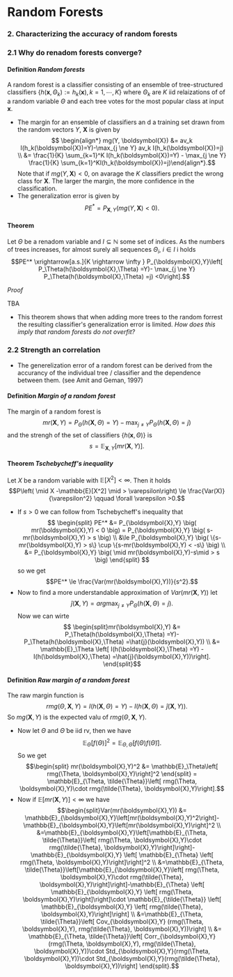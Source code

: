 # Random Forests
### **2. Characterizing the accuracy of random forests**
### 2.1 Why do renadom forests converge? 
#### **Definition** *Random forests*
A random forest is a classifier consisting of an ensemble of tree-structured classifiers  $\{h(\boldsymbol{x}, \Theta_k):= h_k(\boldsymbol{x}), k=1,\cdots,K \}$ where $\Theta_k$ are $K$ iid relaizations of of a random variable $\Theta$ and each tree votes for the most popular class at input $\boldsymbol{x}$.

- The margin for an ensemble of classifiers an d a training set drawn from the random vectors $Y$, $\boldsymbol{X}$ is given by $$ \begin{align*} mg(Y, \boldsymbol{X}) &= av_k I(h_k(\boldsymbol{X})=Y)-\max_{j \ne Y} av_k I(h_k(\boldsymbol{X})=j) \\ &= \frac{1}{K} \sum_{k=1}^K I(h_k(\boldsymbol{X})=Y) - \max_{j \ne Y} \frac{1}{K} \sum_{k=1}^KI(h_k(\boldsymbol{X})=j)\end{align*}.$$
Note that if $mg(Y, \boldsymbol{X})<0$, on avarage the $K$ classifiers predict the wrong class for $\boldsymbol{X}$. The larger the margin, the more confidence in the classification.
- The generalization error is given by $$PE^* = P_{\boldsymbol{X},Y}\big(mg(Y, \boldsymbol{X})<0\big).$$

#### **Theorem** 
Let $\Theta$ be a renadom variable and $I \subseteq \mathbb{N}$ some  set of indices. As the numbers of trees increases, for almost surely all sequences $\Theta_i$, $i\in I$ i holds $$PE^*  \xrightarrow[a.s.]{K \rightarrow  \infty }  P_{\boldsymbol{X},Y}\left[ P_\Theta(h(\boldsymbol{X},\Theta) =Y)- \max_{j \ne Y} P_\Theta(h(\boldsymbol{X},\Theta) =j) <0\right].$$

*Proof*

TBA


- This theorem shows that  when adding more trees to the random forrest the resulting classifier's generalization error is limited. *How does this imply that random forests do not overfit?*

### 2.2 Strength an correlation

- The generelization error of a random forest can be derived from the accurancy of the individual tree / classifier and the dependence between them. (see Amit and Geman, 1997)

#### **Definition** *Margin of a random forest*
The margin of a random forest is $$ mr(\boldsymbol{X},Y) = P_\Theta(h(\boldsymbol{X},\Theta) =Y)- \max_{j \ne Y} P_\Theta(h(\boldsymbol{X},\Theta) =j)$$ and the strengh of the set of classifiers $\{h(\boldsymbol{x}, \Theta ) \}$ is $$ s= \mathbb{E}_{\boldsymbol{X}, Y}\left[ mr(\boldsymbol{X},Y)\right].$$

#### **Theorem** *Tschebycheff's inequality*
Let $X$ be a random variable with $\mathbb{E}[X^2]< \infty$. Then it holds $$P\left( \mid X -\mathbb{E}[X^2] \mid > \varepsilon\right) \le \frac{Var(X)}{\varepsilon^2} \qquad \forall \varepsilon >0.$$

- If $s>0$ we can follow from Tschebycheff's inequality that $$ \begin{split} PE^* &= P_{\boldsymbol{X},Y} \big( mr(\boldsymbol{X},Y) < 0 \big)  =  P_{\boldsymbol{X},Y} \big( s-mr(\boldsymbol{X},Y) > s \big) \\ &\le P_{\boldsymbol{X},Y} \big( \{s-mr(\boldsymbol{X},Y) > s\} \cup \{s-mr(\boldsymbol{X},Y) < -s\} \big) \\ &= P_{\boldsymbol{X},Y} \big( \mid mr(\boldsymbol{X},Y)-s\mid > s \big) \end{split} $$
so we get $$PE^* \le \frac{Var(mr(\boldsymbol{X},Y))}{s^2}.$$
- Now to find a more understandable approximation of $Var(mr(\boldsymbol{X},Y))$ let $$ \hat{j}(\boldsymbol{X},Y)= arg \max_{j\ne Y}P_\Theta(h(\boldsymbol{X},\Theta) =j).$$ Now we can wirte $$ \begin{split}mr(\boldsymbol{X},Y) &= P_\Theta(h(\boldsymbol{X},\Theta) =Y)- P_\Theta(h(\boldsymbol{X},\Theta) =\hat{j}(\boldsymbol{X},Y)) \\ &= \mathbb{E}_\Theta \left[ I(h(\boldsymbol{X},\Theta) =Y) -  I(h(\boldsymbol{X},\Theta) =\hat{j}(\boldsymbol{X},Y))\right]. \end{split}$$

#### **Definition** *Raw margin of a random forest*
The raw margin function is $$ rmg(\Theta, \boldsymbol{X},Y) = I(h(\boldsymbol{X},\Theta) =Y) -  I(h(\boldsymbol{X},\Theta) =\hat{j}(\boldsymbol{X},Y)). $$ So $mg(\boldsymbol{X},Y)$ is the expected valu of $rmg(\Theta, \boldsymbol{X},Y)$.

- Now let $\Theta$ and $\tilde{\Theta}$ be iid rv, then we have $$\mathbb{E}_\Theta \left[ f(\Theta) \right]^2 = \mathbb{E}_{\Theta, \tilde{\Theta}} \left[ f(\Theta) f(\tilde{\Theta}) \right].$$ So we get $$\begin{split} mr(\boldsymbol{X},Y)^2 &= \mathbb{E}_\Theta\left[ rmg(\Theta, \boldsymbol{X},Y)\right]^2 \end{split} = \mathbb{E}_{\Theta, \tilde{\Theta}}\left[ rmg(\Theta, \boldsymbol{X},Y)\cdot  rmg(\tilde{\Theta}, \boldsymbol{X},Y)\right].$$
- Now if $\mathbb{E}\left[mr(\boldsymbol{X},Y)\right]<\infty$ we have $$\begin{split}Var(mr(\boldsymbol{X},Y)) &= \mathbb{E}_{\boldsymbol{X},Y}\left[mr(\boldsymbol{X},Y)^2\right]-\mathbb{E}_{\boldsymbol{X},Y}\left[mr(\boldsymbol{X},Y)\right]^2 \\ &=\mathbb{E}_{\boldsymbol{X},Y}\left[\mathbb{E}_{\Theta, \tilde{\Theta}}\left[ rmg(\Theta, \boldsymbol{X},Y)\cdot  rmg(\tilde{\Theta}, \boldsymbol{X},Y)\right]\right]-\mathbb{E}_{\boldsymbol{X},Y} \left[ \mathbb{E}_{\Theta} \left[ rmg(\Theta, \boldsymbol{X},Y)\right]\right]^2 \\ &=\mathbb{E}_{\Theta, \tilde{\Theta}}\left[\mathbb{E}_{\boldsymbol{X},Y}\left[ rmg(\Theta, \boldsymbol{X},Y)\cdot  rmg(\tilde{\Theta}, \boldsymbol{X},Y)\right]\right]-\mathbb{E}_{\Theta} \left[ \mathbb{E}_{\boldsymbol{X},Y} \left[ rmg(\Theta, \boldsymbol{X},Y)\right]\right]\cdot \mathbb{E}_{\tilde{\Theta}} \left[ \mathbb{E}_{\boldsymbol{X},Y} \left[ rmg(\tilde{\Theta}, \boldsymbol{X},Y)\right]\right] \\ &=\mathbb{E}_{\Theta, \tilde{\Theta}}\left[ Cov_{\boldsymbol{X},Y} (rmg(\Theta, \boldsymbol{X},Y),  rmg(\tilde{\Theta}, \boldsymbol{X},Y))\right] \\ &= \mathbb{E}_{\Theta, \tilde{\Theta}}\left[ Corr_{\boldsymbol{X},Y} (rmg(\Theta, \boldsymbol{X},Y),  rmg(\tilde{\Theta}, \boldsymbol{X},Y))\cdot Std_{\boldsymbol{X},Y}(rmg(\Theta, \boldsymbol{X},Y))\cdot Std_{\boldsymbol{X},Y}(rmg(\tilde{\Theta}, \boldsymbol{X},Y))\right] \end{split}.$$
